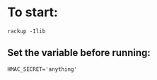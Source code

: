 # To start:
```
rackup -Ilib
```
## Set the variable before running:
```
HMAC_SECRET='anything'
```
